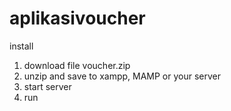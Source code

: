 # aplikasivoucher

install 
1. download file voucher.zip 
2. unzip and save to xampp, MAMP or your server
3. start server 
4. run



